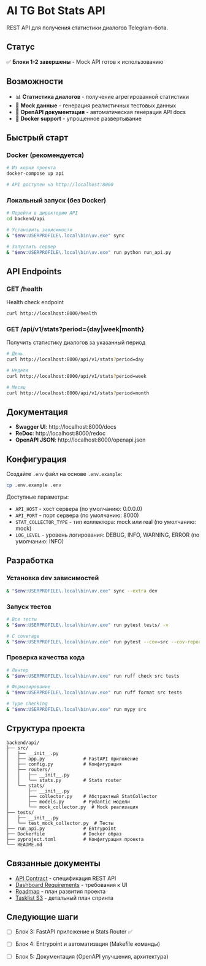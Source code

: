 # AI TG Bot Stats API

REST API для получения статистики диалогов Telegram-бота.

## Статус

✅ **Блоки 1-2 завершены** - Mock API готов к использованию

## Возможности

- 📊 **Статистика диалогов** - получение агрегированной статистики
- 🔄 **Mock данные** - генерация реалистичных тестовых данных
- 📝 **OpenAPI документация** - автоматическая генерация API docs
- 🐳 **Docker support** - упрощенное развертывание

## Быстрый старт

### Docker (рекомендуется)

```bash
# Из корня проекта
docker-compose up api

# API доступен на http://localhost:8000
```

### Локальный запуск (без Docker)

```bash
# Перейти в директорию API
cd backend/api

# Установить зависимости
& "$env:USERPROFILE\.local\bin\uv.exe" sync

# Запустить сервер
& "$env:USERPROFILE\.local\bin\uv.exe" run python run_api.py
```

## API Endpoints

### GET /health
Health check endpoint

```bash
curl http://localhost:8000/health
```

### GET /api/v1/stats?period={day|week|month}
Получить статистику диалогов за указанный период

```bash
# День
curl http://localhost:8000/api/v1/stats?period=day

# Неделя
curl http://localhost:8000/api/v1/stats?period=week

# Месяц
curl http://localhost:8000/api/v1/stats?period=month
```

## Документация

- **Swagger UI**: http://localhost:8000/docs
- **ReDoc**: http://localhost:8000/redoc
- **OpenAPI JSON**: http://localhost:8000/openapi.json

## Конфигурация

Создайте `.env` файл на основе `.env.example`:

```bash
cp .env.example .env
```

Доступные параметры:
- `API_HOST` - хост сервера (по умолчанию: 0.0.0.0)
- `API_PORT` - порт сервера (по умолчанию: 8000)
- `STAT_COLLECTOR_TYPE` - тип коллектора: mock или real (по умолчанию: mock)
- `LOG_LEVEL` - уровень логирования: DEBUG, INFO, WARNING, ERROR (по умолчанию: INFO)

## Разработка

### Установка dev зависимостей

```bash
& "$env:USERPROFILE\.local\bin\uv.exe" sync --extra dev
```

### Запуск тестов

```bash
# Все тесты
& "$env:USERPROFILE\.local\bin\uv.exe" run pytest tests/ -v

# С coverage
& "$env:USERPROFILE\.local\bin\uv.exe" run pytest --cov=src --cov-report=term
```

### Проверка качества кода

```bash
# Линтер
& "$env:USERPROFILE\.local\bin\uv.exe" run ruff check src tests

# Форматирование
& "$env:USERPROFILE\.local\bin\uv.exe" run ruff format src tests

# Type checking
& "$env:USERPROFILE\.local\bin\uv.exe" run mypy src
```

## Структура проекта

```
backend/api/
├── src/
│   ├── __init__.py
│   ├── app.py              # FastAPI приложение
│   ├── config.py           # Конфигурация
│   ├── routers/
│   │   ├── __init__.py
│   │   └── stats.py        # Stats router
│   └── stats/
│       ├── __init__.py
│       ├── collector.py    # Абстрактный StatCollector
│       ├── models.py       # Pydantic модели
│       └── mock_collector.py  # Mock реализация
├── tests/
│   ├── __init__.py
│   └── test_mock_collector.py  # Тесты
├── run_api.py              # Entrypoint
├── Dockerfile              # Docker образ
├── pyproject.toml          # Конфигурация проекта
└── README.md
```

## Связанные документы

- [API Contract](../../docs/backend/api/stats-api-contract.md) - спецификация REST API
- [Dashboard Requirements](../../docs/frontend/dashboard-requirements.md) - требования к UI
- [Roadmap](../../docs/roadmap.md) - план развития проекта
- [Tasklist S3](../../docs/tasklists/tasklist-S3.md) - детальный план спринта

## Следующие шаги

- [ ] Блок 3: FastAPI приложение и Stats Router ✅
- [ ] Блок 4: Entrypoint и автоматизация (Makefile команды)
- [ ] Блок 5: Документация (OpenAPI улучшения, архитектура)

